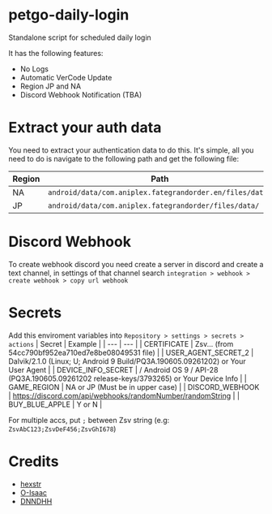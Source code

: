 # petgo-daily-login
Standalone script for scheduled daily login

It has the following features:
- No Logs
- Automatic VerCode Update
- Region JP and NA
- Discord Webhook Notification (TBA)

# Extract your auth data
You need to extract your authentication data to do this.
It's simple, all you need to do is navigate to the following path and get the following file: 

| Region | Path | File |
| --- | --- | --- | 
| NA | `android/data/com.aniplex.fategrandorder.en/files/data/` | 54cc790bf952ea710ed7e8be08049531 |
| JP | `android/data/com.aniplex.fategrandorder/files/data/` | 54cc790bf952ea710ed7e8be08049531 |

# Discord Webhook 
To create webhook discord you need create a server in discord and create a text channel, in settings of that channel search
`integration > webhook > create webhook > copy url webhook`

# Secrets
Add this enviroment variables into `Repository > settings > secrets > actions`
| Secret | Example |
| --- | --- |
| CERTIFICATE | Zsv... (from 54cc790bf952ea710ed7e8be08049531 file) |
| USER_AGENT_SECRET_2 | Dalvik/2.1.0 (Linux; U; Android 9 Build/PQ3A.190605.09261202) or Your User Agent |
| DEVICE_INFO_SECRET |   / Android OS 9 / API-28 (PQ3A.190605.09261202 release-keys/3793265) or Your Device Info |
| GAME_REGION | NA or JP (Must be in upper case) |
| DISCORD_WEBHOOK | https://discord.com/api/webhooks/randomNumber/randomString |
| BUY_BLUE_APPLE | Y or N |

For multiple accs, put `;` between Zsv string (e.g: `ZsvAbC123;ZsvDeF456;ZsvGhI678`)
# Credits
- [hexstr](https://github.com/hexstr)
- [O-Isaac](https://github.com/O-Isaac)
- [DNNDHH](https://github.com/DNNDHH)
